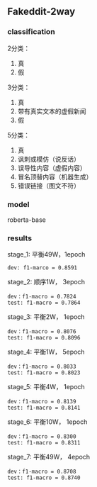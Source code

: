 ## Fakeddit-2way

### classification
2分类：

1. 真
2. 假

3分类：

1. 真
2. 带有真实文本的虚假新闻
3. 假

5分类：

1. 真
2. 讽刺或模仿（说反话）
3. 误导性内容（虚假内容）
4. 冒名顶替内容（机器生成）
5. 错误链接（图文不符）

### model

roberta-base

### results

stage_1: 平衡49W，1epoch

    dev: f1-marco = 0.8591

stage_2: 顺序1W， 3epoch

    dev：f1-macro = 0.7824
    test: f1-macro = 0.7864

stage_3: 平衡2W， 1epoch

    dev：f1-macro = 0.8076
    test: f1-macro = 0.8096

stage_4: 平衡1W， 5epoch

    dev：f1-macro = 0.8033
    test: f1-macro = 0.8023

stage_5: 平衡4W， 1epoch

    dev：f1-macro = 0.8139
    test: f1-macro = 0.8141

stage_6: 平衡10W， 1epoch

    dev：f1-macro = 0.8300
    test: f1-macro = 0.8311

stage_7: 平衡49W， 4epoch

    dev：f1-macro = 0.8708
    test: f1-macro = 0.8740
